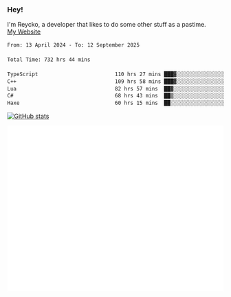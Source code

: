 ### Hey!
I'm Reycko, a developer that likes to do some other stuff as a pastime.  
[My Website](https://reycko.root.sx)

<!--START_SECTION:wakasection-->

```txt
From: 13 April 2024 - To: 12 September 2025

Total Time: 732 hrs 44 mins

TypeScript                         110 hrs 27 mins ███▓░░░░░░░░░░░░░░░░░░░░░   14.38 %
C++                                109 hrs 58 mins ███▓░░░░░░░░░░░░░░░░░░░░░   14.31 %
Lua                                82 hrs 57 mins  ██▓░░░░░░░░░░░░░░░░░░░░░░   10.80 %
C#                                 68 hrs 43 mins  ██▒░░░░░░░░░░░░░░░░░░░░░░   08.95 %
Haxe                               60 hrs 15 mins  ██░░░░░░░░░░░░░░░░░░░░░░░   07.84 %
```

<!--END_SECTION:wakasection-->

[![GitHub stats](https://github-readme-stats.vercel.app/api?username=Reycko&show_icons=true&theme=dark&hide_title=true&count_private=true)](https://github.com/anuraghazra/github-readme-stats)

![Metrics](/github-metrics.svg)
